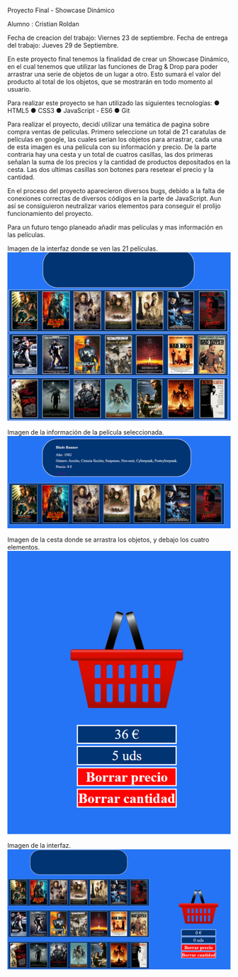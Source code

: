 Proyecto Final - Showcase Dinámico

Alumno : Cristian Roldan

Fecha de creacion del trabajo: Viernes 23 de septiembre.
Fecha de entrega del trabajo: Jueves 29 de Septiembre.

En este proyecto final tenemos la finalidad de crear un Showcase Dinámico, en el cual tenemos que utilizar las funciones de Drag & Drop para poder arrastrar una serie de objetos de un lugar a otro.
Esto sumará el valor del producto al total de los objetos, que se mostrarán en todo momento al usuario.

Para realizar este proyecto se han utilizado las siguientes tecnologías:
● HTML5
● CSS3
● JavaScript - ES6
● Git

Para realizar el proyecto, decidí utilizar una temática de pagina sobre compra ventas de películas.
Primero seleccione un total de 21 caratulas de películas en google, las cuales serian los objetos para arrastrar, cada una de esta imagen es una película con su información y precio.
De la parte contraria hay una cesta y un total de cuatros casillas, las dos primeras señalan la suma de los precios y la cantidad de productos depositados en la cesta. Las dos ultimas casillas son botones para resetear el precio y la cantidad.

En el proceso del proyecto aparecieron diversos bugs, debido a la falta de conexiones correctas de diversos códigos en la parte de JavaScript. Aun así se consiguieron neutralizar varios elementos para conseguir el prolijo funcionamiento del proyecto.

Para un futuro tengo planeado añadir mas películas y mas información en las películas.


Imagen de la interfaz donde se ven las 21 películas.
![Captura1](./img/Captura1.PNG)

Imagen de la información de la película seleccionada.
![Captura1](./img/Captura2.PNG)

Imagen de la cesta donde se arrastra los objetos, y debajo los cuatro elementos.
![Captura1](./img/Captura3.PNG)

Imagen de la interfaz.
![Captura1](./img/Captura4.PNG)